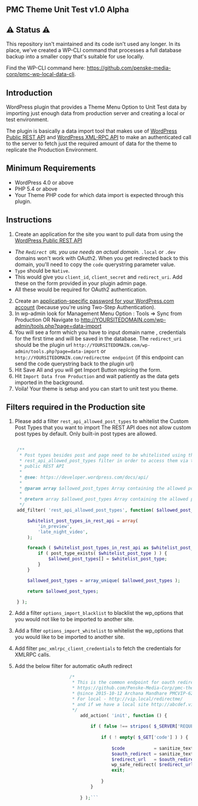 PMC Theme Unit Test v1.0 Alpha
---------------------------------

## ⚠️ Status ⚠️

This repository isn't maintained and its code isn't used any longer. In its 
place, we've created a WP-CLI command that processes a full database backup into 
a smaller copy that's suitable for use locally.

Find the WP-CLI command here: https://github.com/penske-media-corp/pmc-wp-local-data-cli.

## Introduction

WordPress plugin that provides a Theme Menu Option to Unit Test data by importing just enough data from production server and creating a local or test environment.

The plugin is basically a data import tool that makes use of [WordPress Public REST API](https://developer.wordpress.com/docs/api/) and [WordPress XML-RPC API](https://codex.wordpress.org/XML-RPC_WordPress_API/Taxonomies) to make an authenticated call to the server to fetch just the required amount of data for the theme to replicate the Production Environment.

## Minimum Requirements

- WordPress 4.0 or above
- PHP 5.4 or above
- Your Theme PHP code for which data import is expected through this plugin.

## Instructions

1. Create an application for the site you want to pull data from using the [WordPress Public REST API](https://developer.wordpress.com/apps/)
  * *The `Redirect URL` you use needs an actual domain.* `.local` or `.dev` domains won't work with OAuth2. When you get redirected back to this domain, you'll need to copy the `code` querystring parameter value.
  * `Type` should be `Native`.
  * This would give you `client_id`, `client_secret` and `redirect_uri`. Add these on the form provided in your plugin admin page.
  * All these would be required for OAuth2 authentication.
2. Create an [application-specific password for your WordPress.com account](https://en.support.wordpress.com/security/two-step-authentication/#application-specific-passwords) (because you're using Two-Step Authentication).
3. In wp-admin look for Management Menu Option :  Tools => Sync from Production
			OR
	Navigate to http://YOURSITEDOMAIN.com/wp-admin/tools.php?page=data-import
4. You will see a form which you have to input domain name , credentials for the first time and will be saved in the database. The `redirect_uri` should be the plugin url `http://YOURSITEDOMAIN.com/wp-admin/tools.php?page=data-import` or `http://YOURSITEDOMAIN.com/redirectme endpoint` (if this endpoint can send the code querystring back to the plugin url)
5. Hit Save All and you will get Import Button replcing the form.
6. Hit `Import Data from Production` and wait patiently as the data gets imported in the background.
7. Voila! Your theme is setup and you can start to unit test you theme.

## Filters required in the Production site

1. Please add a filter `rest_api_allowed_post_types` to whitelist the Custom Post Types that you want to import
	The REST API does not allow custom post types by default. Only built-in post types are allowed.
```php

	/**
	 * Post types besides post and page need to be whitelisted using the
	 * rest_api_allowed_post_types filter in order to access them via the
	 * public REST API
	 *
	 * @see: https://developer.wordpress.com/docs/api/
	 *
	 * @param array $allowed_post_types Array containing the allowed post_types
	 *
	 * @return array $allowed_post_types Array containing the allowed post_types
	 */
	add_filter( 'rest_api_allowed_post_types', function( $allowed_post_types ) {

		$whitelist_post_types_in_rest_api = array(
			'in_preview',
			'late_night_video',
		);

		foreach ( $whitelist_post_types_in_rest_api as $whitelist_post_type ) {
			if ( post_type_exists( $whitelist_post_type ) ) {
				$allowed_post_types[] = $whitelist_post_type;
			}
		}

		$allowed_post_types = array_unique( $allowed_post_types );

		return $allowed_post_types;

	} );

```

2. Add a filter `options_import_blacklist` to blacklist the wp_options that you would not like to be imported to another site.

3. Add a filter `options_import_whitelist` to whitelist the wp_options that you would like to be imported to another site.

4. Add filter `pmc_xmlrpc_client_credentials` to fetch the credentials for XMLRPC calls.

5. Add the below filter for automatic oAuth redirect
```php
                        /*
                         * This is the common endpoint for oauth redirect for theme unit test plugin
                         * https://github.com/Penske-Media-Corp/pmc-theme-unit-test
                         * @since 2015-10-12 Archana Mandhare PMCVIP-62
                         * For local - http://vip.local/redirectme/
                         * and if we have a local site http://abcdef.vip.local/wp-admin
                         */
							add_action( 'init', function () {
							
								if ( false !== stripos( $_SERVER['REQUEST_URI'], '/redirectme' ) && ! empty( $_COOKIE['oauth_redirect'] ) ) {
							
									if ( ! empty( $_GET['code'] ) ) {
							
										$code           = sanitize_text_field( $_GET[ 'code' ] );
										$oauth_redirect = sanitize_text_field( $_COOKIE['oauth_redirect'] );
										$redirect_url   = $oauth_redirect . '&code=' . $code;
										wp_safe_redirect( $redirect_url );
										exit;
							
									}
								}
							
							} );```
